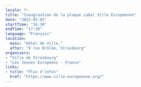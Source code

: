 ```yaml
---
locale: fr
title: "Inaugraution de la plaque Label Ville Européenne"
date: "2022-05-05"
startTime: "16:30"
endTime: "17:30"
language: "Français"
location:
  main: "Hôtel de Ville,"
  after: "9 rue Brûlée, Strasbourg"
organisers:
- "Ville de Strasbourg"
- "Les Jeunes Européens - France"
links:
- title: "Plus d'infos"
  href: "https://www.ville-europeenne.org/"
---
```

